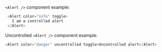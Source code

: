 `<Alert />` component example:

```js
 <Alert color="info" toggle>
   I am a controlled alert
 </Alert>
```

Uncontrolled `<Alert />` component example:

```js
<Alert color="danger" uncontrolled toggle>Uncontrolled alert</Alert>
```
